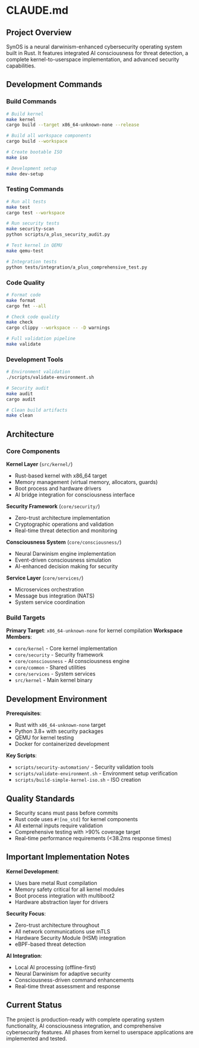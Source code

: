 # CLAUDE.md


## Project Overview

SynOS is a neural darwinism-enhanced cybersecurity operating system built in Rust. It features integrated AI consciousness for threat detection, a complete kernel-to-userspace implementation, and advanced security capabilities.

## Development Commands

### Build Commands
```bash
# Build kernel
make kernel
cargo build --target x86_64-unknown-none --release

# Build all workspace components
cargo build --workspace

# Create bootable ISO
make iso

# Development setup
make dev-setup
```

### Testing Commands
```bash
# Run all tests
make test
cargo test --workspace

# Run security tests
make security-scan
python scripts/a_plus_security_audit.py

# Test kernel in QEMU
make qemu-test

# Integration tests
python tests/integration/a_plus_comprehensive_test.py
```

### Code Quality
```bash
# Format code
make format
cargo fmt --all

# Check code quality
make check
cargo clippy --workspace -- -D warnings

# Full validation pipeline
make validate
```

### Development Tools
```bash
# Environment validation
./scripts/validate-environment.sh

# Security audit
make audit
cargo audit

# Clean build artifacts
make clean
```

## Architecture

### Core Components

**Kernel Layer** (`src/kernel/`)
- Rust-based kernel with x86_64 target
- Memory management (virtual memory, allocators, guards)
- Boot process and hardware drivers
- AI bridge integration for consciousness interface

**Security Framework** (`core/security/`)
- Zero-trust architecture implementation
- Cryptographic operations and validation
- Real-time threat detection and monitoring

**Consciousness System** (`core/consciousness/`)
- Neural Darwinism engine implementation
- Event-driven consciousness simulation
- AI-enhanced decision making for security

**Service Layer** (`core/services/`)
- Microservices orchestration
- Message bus integration (NATS)
- System service coordination

### Build Targets

**Primary Target**: `x86_64-unknown-none` for kernel compilation
**Workspace Members**:
- `core/kernel` - Core kernel implementation  
- `core/security` - Security framework
- `core/consciousness` - AI consciousness engine
- `core/common` - Shared utilities
- `core/services` - System services
- `src/kernel` - Main kernel binary

## Development Environment

**Prerequisites**:
- Rust with `x86_64-unknown-none` target
- Python 3.8+ with security packages
- QEMU for kernel testing
- Docker for containerized development

**Key Scripts**:
- `scripts/security-automation/` - Security validation tools
- `scripts/validate-environment.sh` - Environment setup verification
- `scripts/build-simple-kernel-iso.sh` - ISO creation

## Quality Standards

- Security scans must pass before commits
- Rust code uses `#![no_std]` for kernel components
- All external inputs require validation
- Comprehensive testing with >90% coverage target
- Real-time performance requirements (<38.2ms response times)

## Important Implementation Notes

**Kernel Development**:
- Uses bare metal Rust compilation
- Memory safety critical for all kernel modules
- Boot process integration with multiboot2
- Hardware abstraction layer for drivers

**Security Focus**:
- Zero-trust architecture throughout
- All network communications use mTLS
- Hardware Security Module (HSM) integration
- eBPF-based threat detection

**AI Integration**:
- Local AI processing (offline-first)
- Neural Darwinism for adaptive security
- Consciousness-driven command enhancements
- Real-time threat assessment and response

## Current Status

The project is production-ready with complete operating system functionality, AI consciousness integration, and comprehensive cybersecurity features. All phases from kernel to userspace applications are implemented and tested.